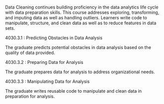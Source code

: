 Data Cleaning continues building proficiency in the data analytics life cycle with data preparation skills. This course addresses exploring, transforming, and imputing data as well as handling outliers. Learners write code to manipulate, structure, and clean data as well as to reduce features in data sets.

4030.3.1 : Predicting Obstacles in Data Analysis

The graduate predicts potential obstacles in data analysis based on the quality of data provided.

4030.3.2 : Preparing Data for Analysis

The graduate prepares data for analysis to address organizational needs.

4030.3.3 : Manipulating Data for Analysis

The graduate writes reusable code to manipulate and clean data in preparation for analysis.
